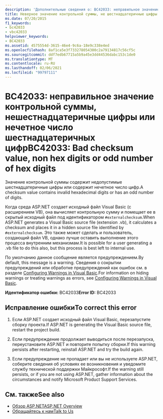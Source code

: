 ```yaml
---
description: 'Дополнительные сведения о: BC42033: неправильное значение контрольной суммы, нешестнадцатеричные цифры или нечетное число шестнадцатеричных цифр'
title: Неверное значение контрольной суммы, не шестнадцатеричные цифры или нечетное число шестнадцатеричных цифр
ms.date: 07/20/2015
f1_keywords:
- bc42033
- vbc42033
helpviewer_keywords:
- BC42033
ms.assetid: 4575554d-3615-46e4-9c6a-18e9c338e4ed
ms.openlocfilehash: 8af1ca5e3f733278054300c2a79134817c56cf5c
ms.sourcegitcommit: ddf7edb67715a5b9a45e3dd44536dabc153c1de0
ms.translationtype: MT
ms.contentlocale: ru-RU
ms.lasthandoff: 02/06/2021
ms.locfileid: "99797111"
---
```

# <a name="bc42033-bad-checksum-value-non-hex-digits-or-odd-number-of-hex-digits"></a><span data-ttu-id="c7be4-103">BC42033: неправильное значение контрольной суммы, нешестнадцатеричные цифры или нечетное число шестнадцатеричных цифр</span><span class="sxs-lookup"><span data-stu-id="c7be4-103">BC42033: Bad checksum value, non hex digits or odd number of hex digits</span></span>

<span data-ttu-id="c7be4-104">Значение контрольной суммы содержит недопустимые шестнадцатеричные цифры или содержит нечетное число цифр.</span><span class="sxs-lookup"><span data-stu-id="c7be4-104">A checksum value contains invalid hexadecimal digits or has an odd number of digits.</span></span>

 <span data-ttu-id="c7be4-105">Когда среда ASP.NET создает исходный файл Visual Basic (с расширением VB), она вычисляет контрольную сумму и помещает ее в скрытый исходный файл под идентификатором `#externalchecksum`.</span><span class="sxs-lookup"><span data-stu-id="c7be4-105">When ASP.NET generates a Visual Basic source file (extension .vb), it calculates a checksum and places it in a hidden source file identified by `#externalchecksum`.</span></span> <span data-ttu-id="c7be4-106">Это также может сделать и пользователь, создающий файл VB, однако лучше оставить выполнение этого процесса внутренним механизмам.</span><span class="sxs-lookup"><span data-stu-id="c7be4-106">It is possible for a user generating a .vb file to do this also, but this process is best left to internal use.</span></span>

 <span data-ttu-id="c7be4-107">По умолчанию данное сообщение является предупреждением.</span><span class="sxs-lookup"><span data-stu-id="c7be4-107">By default, this message is a warning.</span></span> <span data-ttu-id="c7be4-108">Сведения о сокрытии предупреждений или обработке предупреждений как ошибок см. в разделе [Configuring Warnings in Visual Basic](/visualstudio/ide/configuring-warnings-in-visual-basic).</span><span class="sxs-lookup"><span data-stu-id="c7be4-108">For information on hiding warnings or treating warnings as errors, see [Configuring Warnings in Visual Basic](/visualstudio/ide/configuring-warnings-in-visual-basic).</span></span>

 <span data-ttu-id="c7be4-109">**Идентификатор ошибки:** BC42033</span><span class="sxs-lookup"><span data-stu-id="c7be4-109">**Error ID:** BC42033</span></span>

## <a name="to-correct-this-error"></a><span data-ttu-id="c7be4-110">Исправление ошибки</span><span class="sxs-lookup"><span data-stu-id="c7be4-110">To correct this error</span></span>

1. <span data-ttu-id="c7be4-111">Если ASP.NET создает исходный файл Visual Basic, перезапустите сборку проекта.</span><span class="sxs-lookup"><span data-stu-id="c7be4-111">If ASP.NET is generating the Visual Basic source file, restart the project build.</span></span>

2. <span data-ttu-id="c7be4-112">Если предупреждение продолжает выводиться после перезапуска, переустановите ASP.NET и повторите попытку сборки.</span><span class="sxs-lookup"><span data-stu-id="c7be4-112">If this warning persists after restarting, reinstall ASP.NET and try the build again.</span></span>

3. <span data-ttu-id="c7be4-113">Если предупреждение не пропадает или вы не используете ASP.NET, соберите сведения об условиях ее возникновения и уведомите службу технической поддержки Майкрософт.</span><span class="sxs-lookup"><span data-stu-id="c7be4-113">If the warning still persists, or if you are not using ASP.NET, gather information about the circumstances and notify Microsoft Product Support Services.</span></span>

## <a name="see-also"></a><span data-ttu-id="c7be4-114">См. также</span><span class="sxs-lookup"><span data-stu-id="c7be4-114">See also</span></span>

- [<span data-ttu-id="c7be4-115">Обзор ASP.NET</span><span class="sxs-lookup"><span data-stu-id="c7be4-115">ASP.NET Overview</span></span>](/aspnet/overview)
- [<span data-ttu-id="c7be4-116">Обращайтесь к нам</span><span class="sxs-lookup"><span data-stu-id="c7be4-116">Talk to Us</span></span>](/visualstudio/ide/feedback-options)
